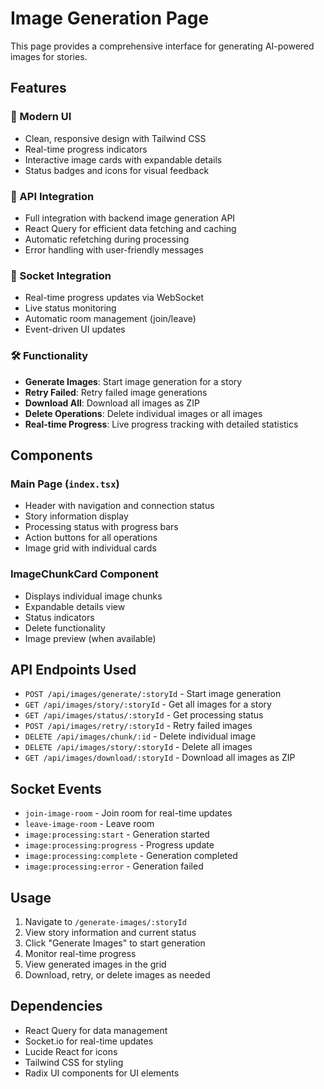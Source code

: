 # Image Generation Page

This page provides a comprehensive interface for generating AI-powered images for stories.

## Features

### 🎨 Modern UI
- Clean, responsive design with Tailwind CSS
- Real-time progress indicators
- Interactive image cards with expandable details
- Status badges and icons for visual feedback

### 🔌 API Integration
- Full integration with backend image generation API
- React Query for efficient data fetching and caching
- Automatic refetching during processing
- Error handling with user-friendly messages

### 📡 Socket Integration
- Real-time progress updates via WebSocket
- Live status monitoring
- Automatic room management (join/leave)
- Event-driven UI updates

### 🛠️ Functionality
- **Generate Images**: Start image generation for a story
- **Retry Failed**: Retry failed image generations
- **Download All**: Download all images as ZIP
- **Delete Operations**: Delete individual images or all images
- **Real-time Progress**: Live progress tracking with detailed statistics

## Components

### Main Page (`index.tsx`)
- Header with navigation and connection status
- Story information display
- Processing status with progress bars
- Action buttons for all operations
- Image grid with individual cards

### ImageChunkCard Component
- Displays individual image chunks
- Expandable details view
- Status indicators
- Delete functionality
- Image preview (when available)

## API Endpoints Used

- `POST /api/images/generate/:storyId` - Start image generation
- `GET /api/images/story/:storyId` - Get all images for a story
- `GET /api/images/status/:storyId` - Get processing status
- `POST /api/images/retry/:storyId` - Retry failed images
- `DELETE /api/images/chunk/:id` - Delete individual image
- `DELETE /api/images/story/:storyId` - Delete all images
- `GET /api/images/download/:storyId` - Download all images as ZIP

## Socket Events

- `join-image-room` - Join room for real-time updates
- `leave-image-room` - Leave room
- `image:processing:start` - Generation started
- `image:processing:progress` - Progress update
- `image:processing:complete` - Generation completed
- `image:processing:error` - Generation failed

## Usage

1. Navigate to `/generate-images/:storyId`
2. View story information and current status
3. Click "Generate Images" to start generation
4. Monitor real-time progress
5. View generated images in the grid
6. Download, retry, or delete images as needed

## Dependencies

- React Query for data management
- Socket.io for real-time updates
- Lucide React for icons
- Tailwind CSS for styling
- Radix UI components for UI elements 